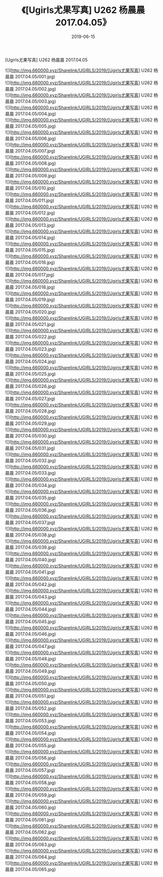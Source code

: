 ﻿---
layout: post
title:  《[Ugirls尤果写真] U262 杨晨晨 2017.04.05》
date:   2019-06-15
img: http://img.660000.xyz/Sharelink/UGIRLS/2019/[Ugirls尤果写真] U262 杨晨晨 2017.04.05/000.jpg
categories: [美女, 清纯, 唯美]
---

[Ugirls尤果写真] U262 杨晨晨 2017.04.05

 ![](http://img.660000.xyz/Sharelink/UGIRLS/2019/[Ugirls尤果写真] U262 杨晨晨 2017.04.05/001.jpg) <br>![](http://img.660000.xyz/Sharelink/UGIRLS/2019/[Ugirls尤果写真] U262 杨晨晨 2017.04.05/002.jpg) <br>![](http://img.660000.xyz/Sharelink/UGIRLS/2019/[Ugirls尤果写真] U262 杨晨晨 2017.04.05/003.jpg) <br>![](http://img.660000.xyz/Sharelink/UGIRLS/2019/[Ugirls尤果写真] U262 杨晨晨 2017.04.05/004.jpg) <br>![](http://img.660000.xyz/Sharelink/UGIRLS/2019/[Ugirls尤果写真] U262 杨晨晨 2017.04.05/005.jpg) <br>![](http://img.660000.xyz/Sharelink/UGIRLS/2019/[Ugirls尤果写真] U262 杨晨晨 2017.04.05/006.jpg) <br>![](http://img.660000.xyz/Sharelink/UGIRLS/2019/[Ugirls尤果写真] U262 杨晨晨 2017.04.05/007.jpg) <br>![](http://img.660000.xyz/Sharelink/UGIRLS/2019/[Ugirls尤果写真] U262 杨晨晨 2017.04.05/008.jpg) <br>![](http://img.660000.xyz/Sharelink/UGIRLS/2019/[Ugirls尤果写真] U262 杨晨晨 2017.04.05/009.jpg) <br>![](http://img.660000.xyz/Sharelink/UGIRLS/2019/[Ugirls尤果写真] U262 杨晨晨 2017.04.05/010.jpg) <br>![](http://img.660000.xyz/Sharelink/UGIRLS/2019/[Ugirls尤果写真] U262 杨晨晨 2017.04.05/011.jpg) <br>![](http://img.660000.xyz/Sharelink/UGIRLS/2019/[Ugirls尤果写真] U262 杨晨晨 2017.04.05/012.jpg) <br>![](http://img.660000.xyz/Sharelink/UGIRLS/2019/[Ugirls尤果写真] U262 杨晨晨 2017.04.05/013.jpg) <br>![](http://img.660000.xyz/Sharelink/UGIRLS/2019/[Ugirls尤果写真] U262 杨晨晨 2017.04.05/014.jpg) <br>![](http://img.660000.xyz/Sharelink/UGIRLS/2019/[Ugirls尤果写真] U262 杨晨晨 2017.04.05/015.jpg) <br>![](http://img.660000.xyz/Sharelink/UGIRLS/2019/[Ugirls尤果写真] U262 杨晨晨 2017.04.05/016.jpg) <br>![](http://img.660000.xyz/Sharelink/UGIRLS/2019/[Ugirls尤果写真] U262 杨晨晨 2017.04.05/017.jpg) <br>![](http://img.660000.xyz/Sharelink/UGIRLS/2019/[Ugirls尤果写真] U262 杨晨晨 2017.04.05/018.jpg) <br>![](http://img.660000.xyz/Sharelink/UGIRLS/2019/[Ugirls尤果写真] U262 杨晨晨 2017.04.05/019.jpg) <br>![](http://img.660000.xyz/Sharelink/UGIRLS/2019/[Ugirls尤果写真] U262 杨晨晨 2017.04.05/020.jpg) <br>![](http://img.660000.xyz/Sharelink/UGIRLS/2019/[Ugirls尤果写真] U262 杨晨晨 2017.04.05/021.jpg) <br>![](http://img.660000.xyz/Sharelink/UGIRLS/2019/[Ugirls尤果写真] U262 杨晨晨 2017.04.05/022.jpg) <br>![](http://img.660000.xyz/Sharelink/UGIRLS/2019/[Ugirls尤果写真] U262 杨晨晨 2017.04.05/023.jpg) <br>![](http://img.660000.xyz/Sharelink/UGIRLS/2019/[Ugirls尤果写真] U262 杨晨晨 2017.04.05/024.jpg) <br>![](http://img.660000.xyz/Sharelink/UGIRLS/2019/[Ugirls尤果写真] U262 杨晨晨 2017.04.05/025.jpg) <br>![](http://img.660000.xyz/Sharelink/UGIRLS/2019/[Ugirls尤果写真] U262 杨晨晨 2017.04.05/026.jpg) <br>![](http://img.660000.xyz/Sharelink/UGIRLS/2019/[Ugirls尤果写真] U262 杨晨晨 2017.04.05/027.jpg) <br>![](http://img.660000.xyz/Sharelink/UGIRLS/2019/[Ugirls尤果写真] U262 杨晨晨 2017.04.05/028.jpg) <br>![](http://img.660000.xyz/Sharelink/UGIRLS/2019/[Ugirls尤果写真] U262 杨晨晨 2017.04.05/029.jpg) <br>![](http://img.660000.xyz/Sharelink/UGIRLS/2019/[Ugirls尤果写真] U262 杨晨晨 2017.04.05/030.jpg) <br>![](http://img.660000.xyz/Sharelink/UGIRLS/2019/[Ugirls尤果写真] U262 杨晨晨 2017.04.05/031.jpg) <br>![](http://img.660000.xyz/Sharelink/UGIRLS/2019/[Ugirls尤果写真] U262 杨晨晨 2017.04.05/032.jpg) <br>![](http://img.660000.xyz/Sharelink/UGIRLS/2019/[Ugirls尤果写真] U262 杨晨晨 2017.04.05/033.jpg) <br>![](http://img.660000.xyz/Sharelink/UGIRLS/2019/[Ugirls尤果写真] U262 杨晨晨 2017.04.05/034.jpg) <br>![](http://img.660000.xyz/Sharelink/UGIRLS/2019/[Ugirls尤果写真] U262 杨晨晨 2017.04.05/035.jpg) <br>![](http://img.660000.xyz/Sharelink/UGIRLS/2019/[Ugirls尤果写真] U262 杨晨晨 2017.04.05/036.jpg) <br>![](http://img.660000.xyz/Sharelink/UGIRLS/2019/[Ugirls尤果写真] U262 杨晨晨 2017.04.05/037.jpg) <br>![](http://img.660000.xyz/Sharelink/UGIRLS/2019/[Ugirls尤果写真] U262 杨晨晨 2017.04.05/038.jpg) <br>![](http://img.660000.xyz/Sharelink/UGIRLS/2019/[Ugirls尤果写真] U262 杨晨晨 2017.04.05/039.jpg) <br>![](http://img.660000.xyz/Sharelink/UGIRLS/2019/[Ugirls尤果写真] U262 杨晨晨 2017.04.05/040.jpg) <br>![](http://img.660000.xyz/Sharelink/UGIRLS/2019/[Ugirls尤果写真] U262 杨晨晨 2017.04.05/041.jpg) <br>![](http://img.660000.xyz/Sharelink/UGIRLS/2019/[Ugirls尤果写真] U262 杨晨晨 2017.04.05/042.jpg) <br>![](http://img.660000.xyz/Sharelink/UGIRLS/2019/[Ugirls尤果写真] U262 杨晨晨 2017.04.05/043.jpg) <br>![](http://img.660000.xyz/Sharelink/UGIRLS/2019/[Ugirls尤果写真] U262 杨晨晨 2017.04.05/044.jpg) <br>![](http://img.660000.xyz/Sharelink/UGIRLS/2019/[Ugirls尤果写真] U262 杨晨晨 2017.04.05/045.jpg) <br>![](http://img.660000.xyz/Sharelink/UGIRLS/2019/[Ugirls尤果写真] U262 杨晨晨 2017.04.05/046.jpg) <br>![](http://img.660000.xyz/Sharelink/UGIRLS/2019/[Ugirls尤果写真] U262 杨晨晨 2017.04.05/047.jpg) <br>![](http://img.660000.xyz/Sharelink/UGIRLS/2019/[Ugirls尤果写真] U262 杨晨晨 2017.04.05/048.jpg) <br>![](http://img.660000.xyz/Sharelink/UGIRLS/2019/[Ugirls尤果写真] U262 杨晨晨 2017.04.05/049.jpg) <br>![](http://img.660000.xyz/Sharelink/UGIRLS/2019/[Ugirls尤果写真] U262 杨晨晨 2017.04.05/050.jpg) <br>![](http://img.660000.xyz/Sharelink/UGIRLS/2019/[Ugirls尤果写真] U262 杨晨晨 2017.04.05/051.jpg) <br>![](http://img.660000.xyz/Sharelink/UGIRLS/2019/[Ugirls尤果写真] U262 杨晨晨 2017.04.05/052.jpg) <br>![](http://img.660000.xyz/Sharelink/UGIRLS/2019/[Ugirls尤果写真] U262 杨晨晨 2017.04.05/053.jpg) <br>![](http://img.660000.xyz/Sharelink/UGIRLS/2019/[Ugirls尤果写真] U262 杨晨晨 2017.04.05/054.jpg) <br>![](http://img.660000.xyz/Sharelink/UGIRLS/2019/[Ugirls尤果写真] U262 杨晨晨 2017.04.05/055.jpg) <br>![](http://img.660000.xyz/Sharelink/UGIRLS/2019/[Ugirls尤果写真] U262 杨晨晨 2017.04.05/056.jpg) <br>![](http://img.660000.xyz/Sharelink/UGIRLS/2019/[Ugirls尤果写真] U262 杨晨晨 2017.04.05/057.jpg) <br>![](http://img.660000.xyz/Sharelink/UGIRLS/2019/[Ugirls尤果写真] U262 杨晨晨 2017.04.05/058.jpg) <br>![](http://img.660000.xyz/Sharelink/UGIRLS/2019/[Ugirls尤果写真] U262 杨晨晨 2017.04.05/059.jpg) <br>![](http://img.660000.xyz/Sharelink/UGIRLS/2019/[Ugirls尤果写真] U262 杨晨晨 2017.04.05/060.jpg) <br>![](http://img.660000.xyz/Sharelink/UGIRLS/2019/[Ugirls尤果写真] U262 杨晨晨 2017.04.05/061.jpg) <br>![](http://img.660000.xyz/Sharelink/UGIRLS/2019/[Ugirls尤果写真] U262 杨晨晨 2017.04.05/062.jpg) <br>![](http://img.660000.xyz/Sharelink/UGIRLS/2019/[Ugirls尤果写真] U262 杨晨晨 2017.04.05/063.jpg) <br>![](http://img.660000.xyz/Sharelink/UGIRLS/2019/[Ugirls尤果写真] U262 杨晨晨 2017.04.05/064.jpg) <br>![](http://img.660000.xyz/Sharelink/UGIRLS/2019/[Ugirls尤果写真] U262 杨晨晨 2017.04.05/065.jpg) <br>